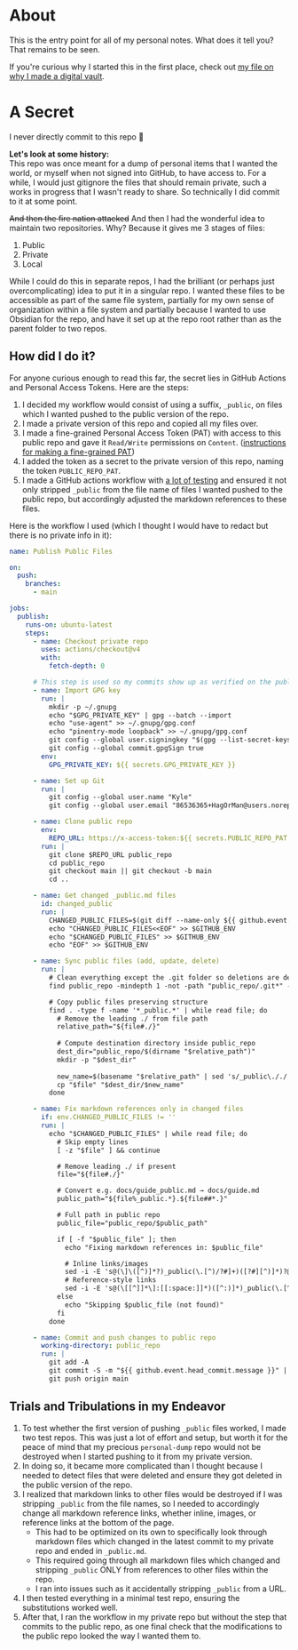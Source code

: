 # About
This is the entry point for all of my personal notes. What does it tell you? That remains to be seen.

If you're curious why I started this in the first place, check out [my file on why I made a digital vault](notes/WhyADigitalVault.md).

# A Secret
I never directly commit to this repo :exploding_head:

**Let's look at some history:**  
This repo was once meant for a dump of personal items that I wanted the world, or myself when not signed into GitHub, to have access to. For a while, I would just gitignore the files that should remain private, such a works in progress that I wasn't ready to share. So technically I did commit to it at some point.

~~And then the fire nation attacked~~ And then I had the wonderful idea to maintain two repositories. Why? Because it gives me 3 stages of files:
1. Public
2. Private
3. Local

While I could do this in separate repos, I had the brilliant (or perhaps just overcomplicating) idea to put it in a singular repo. I wanted these files to be accessible as part of the same file system, partially for my own sense of organization within a file system and partially because I wanted to use Obsidian for the repo, and have it set up at the repo root rather than as the parent folder to two repos.

## How did I do it?
For anyone curious enough to read this far, the secret lies in GitHub Actions and Personal Access Tokens. Here are the steps:
1. I decided my workflow would consist of using a suffix, `_public`, on files which I wanted pushed to the public version of the repo.
2. I made a private version of this repo and copied all my files over.
3. I made a fine-grained Personal Access Token (PAT) with access to this public repo and gave it `Read/Write` permissions on `Content`. ([instructions for making a fine-grained PAT](https://docs.github.com/en/authentication/keeping-your-account-and-data-secure/managing-your-personal-access-tokens#creating-a-fine-grained-personal-access-token))
4. I added the token as a secret to the private version of this repo, naming the token `PUBLIC_REPO_PAT`.
5. I made a GitHub actions workflow with [a lot of testing](#trials-and-tribulations-in-my-endeavor) and ensured it not only stripped `_public` from the file name of files I wanted pushed to the public repo, but accordingly adjusted the markdown references to these files.

Here is the workflow I used (which I thought I would have to redact but there is no private info in it):
```yml
name: Publish Public Files

on:
  push:
    branches:
      - main

jobs:
  publish:
    runs-on: ubuntu-latest
    steps:
      - name: Checkout private repo
        uses: actions/checkout@v4
        with:
          fetch-depth: 0

      # This step is used so my commits show up as verified on the public repo
      - name: Import GPG key
        run: |
          mkdir -p ~/.gnupg
          echo "$GPG_PRIVATE_KEY" | gpg --batch --import
          echo "use-agent" >> ~/.gnupg/gpg.conf
          echo "pinentry-mode loopback" >> ~/.gnupg/gpg.conf
          git config --global user.signingkey "$(gpg --list-secret-keys --keyid-format=long | grep sec | head -n1 | awk '{print $2}' | cut -d'/' -f2)"
          git config --global commit.gpgSign true
        env:
          GPG_PRIVATE_KEY: ${{ secrets.GPG_PRIVATE_KEY }}

      - name: Set up Git
        run: |
          git config --global user.name "Kyle"
          git config --global user.email "86536365+HagOrMan@users.noreply.github.com"

      - name: Clone public repo
        env:
          REPO_URL: https://x-access-token:${{ secrets.PUBLIC_REPO_PAT }}@github.com/HagOrMan/personal-dump.git
        run: |
          git clone $REPO_URL public_repo
          cd public_repo
          git checkout main || git checkout -b main
          cd ..

      - name: Get changed _public.md files
        id: changed_public
        run: |
          CHANGED_PUBLIC_FILES=$(git diff --name-only ${{ github.event.before }} ${{ github.sha }} | grep '_public\.md$' || true)
          echo "CHANGED_PUBLIC_FILES<<EOF" >> $GITHUB_ENV
          echo "$CHANGED_PUBLIC_FILES" >> $GITHUB_ENV
          echo "EOF" >> $GITHUB_ENV

      - name: Sync public files (add, update, delete)
        run: |
          # Clean everything except the .git folder so deletions are detected
          find public_repo -mindepth 1 -not -path "public_repo/.git*" -exec rm -rf {} +

          # Copy public files preserving structure
          find . -type f -name '*_public.*' | while read file; do
            # Remove the leading ./ from file path
            relative_path="${file#./}"
            
            # Compute destination directory inside public_repo
            dest_dir="public_repo/$(dirname "$relative_path")"
            mkdir -p "$dest_dir"
            
            new_name=$(basename "$relative_path" | sed 's/_public\././')   # remove _public before the extension
            cp "$file" "$dest_dir/$new_name"
          done

      - name: Fix markdown references only in changed files
        if: env.CHANGED_PUBLIC_FILES != ''
        run: |
          echo "$CHANGED_PUBLIC_FILES" | while read file; do
            # Skip empty lines
            [ -z "$file" ] && continue

            # Remove leading ./ if present
            file="${file#./}"

            # Convert e.g. docs/guide_public.md → docs/guide.md
            public_path="${file%_public.*}.${file##*.}"

            # Full path in public repo
            public_file="public_repo/$public_path"

            if [ -f "$public_file" ]; then
              echo "Fixing markdown references in: $public_file"

              # Inline links/images
              sed -i -E 's@(\]\([^)]*?)_public(\.[^)/?#]+)([?#][^)]*)?@\1\2\3@g' "$public_file"
              # Reference-style links
              sed -i -E 's@(\[[^]]*\]:[[:space:]]*)([^:)]*)_public(\.[^)/?#]+)([?#][^)]*)?@\1\2\3\4@g' "$public_file"
            else
              echo "Skipping $public_file (not found)"
            fi
          done

      - name: Commit and push changes to public repo
        working-directory: public_repo
        run: |
          git add -A
          git commit -S -m "${{ github.event.head_commit.message }}" || echo "No changes to commit"
          git push origin main
```

## Trials and Tribulations in my Endeavor
1. To test whether the first version of pushing `_public` files worked, I made two test repos. This was just a lot of effort and setup, but worth it for the peace of mind that my precious `personal-dump` repo would not be destroyed when I started pushing to it from my private version.
2. In doing so, it became more complicated than I thought because I needed to detect files that were deleted and ensure they got deleted in the public version of the repo.
3. I realized that markdown links to other files would be destroyed if I was stripping `_public` from the file names, so I needed to accordingly change all markdown reference links, whether inline, images, or reference links at the bottom of the page.
	- This had to be optimized on its own to specifically look through markdown files which changed in the latest commit to my private repo and ended in `_public.md`.
	- This required going through all markdown files which changed and stripping `_public` ONLY from references to other files within the repo.
	- I ran into issues such as it accidentally stripping `_public` from a URL.
4. I then tested everything in a minimal test repo, ensuring the substitutions worked well.
5. After that, I ran the workflow in my private repo but without the step that commits to the public repo, as one final check that the modifications to the public repo looked the way I wanted them to.
